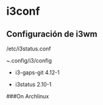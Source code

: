 # i3conf
## Configuración de i3wm

/etc/i3status.conf

~.config/i3/config

* i3-gaps-git 4.12-1

* i3status 2.10-1

###On Archlinux
